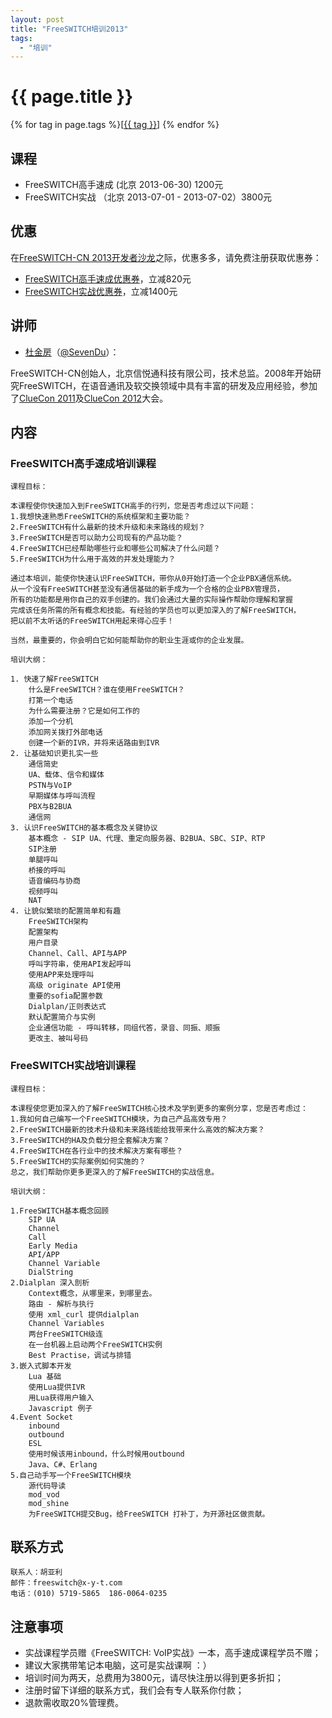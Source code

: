 ```yaml
---
layout: post
title: "FreeSWITCH培训2013"
tags:
  - "培训"
---
```


# {{ page.title }}

<div class="tags">
{% for tag in page.tags %}[<a class="tag" href="/tags.html#{{ tag }}">{{ tag }}</a>] {% endfor %}
</div>

## 课程

* FreeSWITCH高手速成 (北京 2013-06-30) 1200元
* FreeSWITCH实战 （北京 2013-07-01 - 2013-07-02）3800元

## 优惠

在[FreeSWITCH-CN 2013开发者沙龙](/2013/05/16/freeswitch-cn-zhong-wen-she-qu-2013-di-er-jie-kai-fa-zhe-sha-long.html)之际，优惠多多，请免费注册获取优惠券：

* [FreeSWITCH高手速成优惠券](http://freeswitch-training-beginnings.eventbrite.com/)，立减820元
* [FreeSWITCH实战优惠券](http://freeswitch-training-master.eventbrite.com/)，立减1400元

## 讲师

* [杜金房](http://about.me/dujinfang)（[@SevenDu](http://weibo.com/dujinfang)）：

FreeSWITCH-CN创始人，北京信悦通科技有限公司，技术总监。2008年开始研究FreeSWITCH，在语音通讯及软交换领域中具有丰富的研发及应用经验，参加了[ClueCon 2011](http://www.cluecon.com/2011/)及[ClueCon 2012](http://www.cluecon.com/2011/)大会。

## 内容

### FreeSWITCH高手速成培训课程

    课程目标：

    本课程使你快速加入到FreeSWITCH高手的行列，您是否考虑过以下问题：
    1.我想快速熟悉FreeSWITCH的系统框架和主要功能？
    2.FreeSWITCH有什么最新的技术升级和未来路线的规划？
    3.FreeSWITCH是否可以助力公司现有的产品功能？
    4.FreeSWITCH已经帮助哪些行业和哪些公司解决了什么问题？
    5.FreeSWITCH为什么用于高效的并发处理能力？

    通过本培训，能使你快速认识FreeSWITCH，带你从0开始打造一个企业PBX通信系统。
    从一个没有FreeSWITCH甚至没有通信基础的新手成为一个合格的企业PBX管理员，
    所有的功能都是用你自己的双手创建的。我们会通过大量的实际操作帮助你理解和掌握
    完成该任务所需的所有概念和技能。有经验的学员也可以更加深入的了解FreeSWITCH，
    把以前不太听话的FreeSWITCH用起来得心应手！

    当然，最重要的，你会明白它如何能帮助你的职业生涯或你的企业发展。

    培训大纲：
    
    1. 快速了解FreeSWITCH
        什么是FreeSWITCH？谁在使用FreeSWITCH？
        打第一个电话
        为什么需要注册？它是如何工作的
        添加一个分机
        添加网关拨打外部电话
        创建一个新的IVR，并将来话路由到IVR
    2. 让基础知识更扎实一些
        通信简史
        UA、载体、信令和媒体
        PSTN与VoIP
        早期媒体与呼叫流程
        PBX与B2BUA
        通信网
    3. 认识FreeSWITCH的基本概念及关键协议
        基本概念 - SIP UA、代理、重定向服务器、B2BUA、SBC、SIP、RTP
        SIP注册
        单腿呼叫
        桥接的呼叫
        语音编码与协商
        视频呼叫
        NAT
    4. 让貌似繁琐的配置简单和有趣
        FreeSWITCH架构
        配置架构
        用户目录
        Channel、Call、API与APP
        呼叫字符串，使用API发起呼叫
        使用APP来处理呼叫
        高级 originate API使用
        重要的sofia配置参数
        Dialplan/正则表达式
        默认配置简介与实例
        企业通信功能 - 呼叫转移，同组代答，录音、同振、顺振
        更改主、被叫号码
     

### FreeSWITCH实战培训课程

    课程目标：

    本课程使您更加深入的了解FreeSWITCH核心技术及学到更多的案例分享，您是否考虑过：
    1.我如何自己编写一个FreeSWITCH模块，为自己产品高效专用？
    2.FreeSWITCH最新的技术升级和未来路线能给我带来什么高效的解决方案？
    3.FreeSWITCH的HA及负载分担全套解决方案？
    4.FreeSWITCH在各行业中的技术解决方案有哪些？
    5.FreeSWITCH的实际案例如何实施的？
    总之，我们帮助你更多更深入的了解FreeSWITCH的实战信息。
         
    培训大纲：

    1.FreeSWITCH基本概念回顾
        SIP UA
        Channel
        Call
        Early Media
        API/APP
        Channel Variable
        DialString
    2.Dialplan 深入剖析 
        Context概念，从哪里来，到哪里去。
        路由 - 解析与执行
        使用 xml_curl 提供dialplan
        Channel Variables
        两台FreeSWITCH级连
        在一台机器上启动两个FreeSWITCH实例
        Best Practise，调试与排错 
    3.嵌入式脚本开发 
        Lua 基础
        使用Lua提供IVR
        用Lua获得用户输入
        Javascript 例子 
    4.Event Socket 
        inbound
        outbound
        ESL
        使用时候该用inbound，什么时候用outbound
        Java、C#、Erlang
    5.自己动手写一个FreeSWITCH模块 
        源代码导读
        mod_vod
        mod_shine 
        为FreeSWITCH提交Bug，给FreeSWITCH 打补丁，为开源社区做贡献。

## 联系方式

    联系人：胡亚利
    邮件：freeswitch@x-y-t.com
    电话：(010) 5719-5865  186-0064-0235

## 注意事项

* 实战课程学员赠《FreeSWITCH: VoIP实战》一本，高手速成课程学员不赠；
* 建议大家携带笔记本电脑，这可是实战课啊 ：） 
* 培训时间为两天，总费用为3800元，请尽快注册以得到更多折扣；
* 注册时留下详细的联系方式，我们会有专人联系你付款；
* 退款需收取20%管理费。

